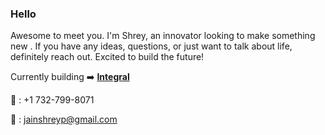 ### Hello 

Awesome to meet you. I'm Shrey, an innovator looking to make something new . If you have any ideas, questions, or just want to talk about life, definitely reach out. Excited to build the future!

Currently building ➡️ <b><a href="https://integralapp.co" target="_blank">Integral</a></b>

📲   : +1 732-799-8071

📧  : jainshreyp@gmail.com
<!--
**sjain23/sjain23** is a ✨ _special_ ✨ repository because its `README.md` (this file) appears on your GitHub profile.
-->

